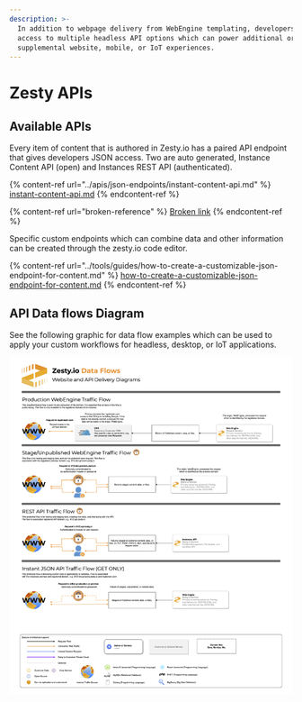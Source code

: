 ```yaml
---
description: >-
  In addition to webpage delivery from WebEngine templating, developers have
  access to multiple headless API options which can power additional or
  supplemental website, mobile, or IoT experiences.
---
```


# Zesty APIs

## Available APIs

Every item of content that is authored in Zesty.io has a paired API endpoint that gives developers JSON access. Two are auto generated, Instance Content API (open) and Instances REST API (authenticated).

{% content-ref url="../apis/json-endpoints/instant-content-api.md" %}
[instant-content-api.md](../apis/json-endpoints/instant-content-api.md)
{% endcontent-ref %}

{% content-ref url="broken-reference" %}
[Broken link](broken-reference)
{% endcontent-ref %}

Specific custom endpoints which can combine data and other information can be created through the zesty.io code editor.

{% content-ref url="../tools/guides/how-to-create-a-customizable-json-endpoint-for-content.md" %}
[how-to-create-a-customizable-json-endpoint-for-content.md](../tools/guides/how-to-create-a-customizable-json-endpoint-for-content.md)
{% endcontent-ref %}

## API Data flows Diagram

See the following graphic for data flow examples which can be used to apply your custom workflows for headless, desktop, or IoT applications.

![Example Delivery Data Flows](<../.gitbook/assets/Data Flow - Zesty.io APIs and WebEngine.png>)
